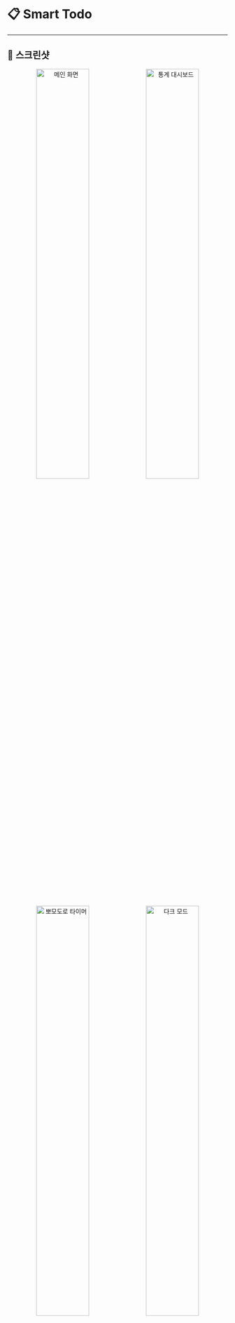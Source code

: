 # 📋 Smart Todo

---

## 📸 스크린샷

<div align="center">
  <img src="https://via.placeholder.com/800x500/6366f1/ffffff?text=Smart+Todo+Main+Interface" alt="메인 화면" width="49%">
  <img src="https://via.placeholder.com/800x500/10b981/ffffff?text=Statistics+Dashboard" alt="통계 대시보드" width="49%">
  <img src="https://via.placeholder.com/800x500/f59e0b/ffffff?text=Pomodoro+Timer" alt="뽀모도로 타이머" width="49%">
  <img src="https://via.placeholder.com/800x500/ef4444/ffffff?text=Dark+Mode" alt="다크 모드" width="49%">
</div>

## ✨ 주요 기능

### 🎮 **게이미피케이션 시스템**
- **포인트 & 레벨링**: 할 일 완료 시 포인트 획득 및 레벨 업
- **뱃지 시스템**: 성취에 따른 다양한 뱃지 수집 (첫 걸음, 성실함, 연속 완주)
- **우선순위 보너스**: 높은 우선순위 작업 완료 시 추가 포인트

### ⏱️ **커스터마이징 가능한 뽀모도로 타이머**
- **시간 설정**: 집중시간(1-60분), 짧은 휴식(1-30분), 긴 휴식(1-60분) 개별 설정
- **사이클 관리**: 4사이클 완료 후 자동 긴 휴식 전환
- **진행률 표시**: SVG 원형 프로그레스바로 시각화
- **알림 시스템**: 브라우저 푸시 알림 지원

### 📊 **통계 및 분석 대시보드**
- **인터랙티브 차트**: Chart.js 기반 막대/도넛 차트
- **다중 시간 범위**: 최근 7일, 4주, 12개월 선택 가능
- **완료 통계**: 시간대별 완료 추이 분석
- **우선순위 분석**: 중요도별 완료율 시각화
- **실시간 대시보드**: 오늘/이번 주 진행률 카드

### 🎨 **스마트 사용자 인터페이스**

<table>
<tr>
<td width="50%">

#### 🖼️ **시각적 요소**
- **이모지 스티커**: 프리셋 + 입력
- **확장 레이아웃**: 1200px 최대 너비
- **모던 버튼**: 그라데이션 + 호버
- **카드 효과**: lift 효과와 색상 변화

</td>
<td width="50%">

#### 🔧 **상호작용**
- **드래그 앤 드롭**: 순서 변경
- **인라인 편집**: 더블클릭 수정
- **실시간 검색**: 제목 / 우선순위
- **상단 네비**: 고정 헤더 + 테마 토글

</td>
</tr>
</table>

### 🔧 **생산성 도구**
- **스마트 우선순위**: 3단계 우선순위 + 아이콘/색상 구분 (🔴높음/🟡보통/🟢낮음)
- **마감일 추적**: 자동 상태 감지 및 강조 (지남/오늘/내일/곧)
- **완료/미완료 필터**: 상황에 따른 선택적 표시
- **아카이브 시스템**: 완료 작업 별도 보관 및 복원
- **할 일 복제**: 반복 작업 원클릭 생성

### 🎭 **테마 & 접근성**
- **다크/라이트 모드**: 시스템 설정 자동 감지 + 수동 전환
- **완전 반응형**: 모바일(320px)부터 데스크톱(1920px+)까지 최적화
- **키보드 네비게이션**: Enter/Escape 키 지원
- **로컬 저장소**: 새로고침 시에도 데이터 보존

## 🏗️ 기술 스택

<div align="center">

### 🔧 **Core Technologies**

[![React](https://img.shields.io/badge/React-19.1.1-61dafb?style=for-the-badge&logo=react)](https://reactjs.org/)
[![Vite](https://img.shields.io/badge/Vite-7.1.2-646cff?style=for-the-badge&logo=vite)](https://vitejs.dev/)
[![JavaScript](https://img.shields.io/badge/JavaScript-ES2024-f7df1e?style=for-the-badge&logo=javascript)](https://javascript.com/)

### 📊 **Libraries & Frameworks**

[![Chart.js](https://img.shields.io/badge/Chart.js-4.5.0-ff6384?style=for-the-badge&logo=chart.js)](https://www.chartjs.org/)
[![DND Kit](https://img.shields.io/badge/DND_Kit-6.3.1-00d9ff?style=for-the-badge)](https://dndkit.com/)
[![CSS3](https://img.shields.io/badge/CSS3-Modern-1572b6?style=for-the-badge&logo=css3)](https://www.w3.org/Style/CSS/)

### 🌐 **Browser APIs**

![Local Storage](https://img.shields.io/badge/Local_Storage-Persistent-orange?style=for-the-badge)
![Notification API](https://img.shields.io/badge/Notification_API-PWA_Ready-green?style=for-the-badge)
![Media Query](https://img.shields.io/badge/Media_Query-Responsive-blue?style=for-the-badge)

</div>

<details>
<summary><strong>🔍 상세 기술 스택</strong></summary>

<table>
<tr>
<td width="33%">

**Frontend Core**
- React 19.1.1 (Hooks & FC)
- Vite 7.1.2 (HMR & Bundling)
- Modern JavaScript (ES2024)

</td>
<td width="33%">

**UI & Styling**
- Pure CSS (Custom Properties)
- CSS Grid & Flexbox
- CSS Animations & Transitions
- Modern Design System

</td>
<td width="33%">

**Data & APIs**
- Chart.js (Data Visualization)
- @dnd-kit (Drag & Drop)
- Local Storage (Persistence)
- Notification API (PWA)

</td>
</tr>
</table>

</details>

## 📁 프로젝트 구조

```
src/
├── components/              # React 컴포넌트
│   ├── TodoList.jsx        # 메인 할 일 관리 (600+ 라인)
│   ├── TodoList.css        # 메인 스타일시트 (600+ 라인) 
│   ├── PomodoroTimer.jsx   # 뽀모도로 타이머 & 설정
│   ├── PomodoroTimer.css   # 타이머 전용 스타일
│   ├── Statistics.jsx      # 통계 차트 & 분석
│   ├── Statistics.css      # 차트 컴포넌트 스타일
│   ├── GameStats.jsx       # 게이미피케이션 UI
│   ├── GameStats.css       # 레벨/뱃지 스타일
│   ├── ThemeToggle.jsx     # 다크/라이트 테마 전환
│   └── ThemeToggle.css     # 토글 스위치 스타일
├── assets/                 # 정적 리소스
├── App.jsx                # 루트 컴포넌트
├── App.css               # 글로벌 스타일
├── index.css            # CSS 변수 & 기본 설정
└── main.jsx            # ReactDOM 렌더링
```

## 📊 성능 최적화 전략

### **React 최적화**
- `useMemo()` - 비싼 계산 결과 메모이제이션
- `useCallback()` - 함수 재생성 방지
- 조건부 렌더링 - 불필요한 컴포넌트 렌더링 방지

### **데이터 관리**
- Local Storage - 서버 요청 없는 즉시 로딩
- JSON 직렬화 - 효율적인 데이터 저장/복원
- 상태 정규화 - 중복 데이터 최소화

### **CSS 성능**
- CSS Custom Properties - 동적 테마 변경
- Hardware Acceleration - `transform`, `opacity` 사용
- 최소한의 리플로우 - Layout 변경 최소화
- 효율적인 호버 효과 - GPU 가속 transform과 box-shadow 활용

## 🌟 향후 개발 로드맵

### **Phase 1: PWA & 오프라인**
- [ ] Service Worker 구현
- [ ] 앱 설치 프롬프트  
- [ ] 오프라인 동작 지원
- [ ] 백그라운드 동기화

### **Phase 2: 클라우드 & 동기화**
- [ ] Firebase/Supabase 백엔드 연동
- [ ] 실시간 다기기 동기화
- [ ] 사용자 인증 시스템
- [ ] 데이터 백업/복원

### **Phase 3: AI & 고급 기능**
- [ ] 머신러닝 우선순위 추천
- [ ] 자연어 할 일 입력 파싱
- [ ] 생산성 패턴 분석
- [ ] 개인화된 인사이트

### **Phase 4: 협업 & 확장**
- [ ] 팀 워크스페이스
- [ ] 할 일 공유 및 할당
- [ ] 실시간 협업 편집
- [ ] 프로젝트 템플릿

### 🎯 **성능 지표**

![Lighthouse Performance](https://img.shields.io/badge/Performance-95%2B-brightgreen?style=flat-square)
![Lighthouse Accessibility](https://img.shields.io/badge/Accessibility-100-brightgreen?style=flat-square)
![Lighthouse Best Practices](https://img.shields.io/badge/Best%20Practices-100-brightgreen?style=flat-square)
![Lighthouse SEO](https://img.shields.io/badge/SEO-95%2B-brightgreen?style=flat-square)

</div>

## 📱 브라우저 호환성

| 브라우저 | 데스크톱 | 모바일 | 주요 기능 |
|---------|---------|---------|-----------|
| Chrome | ✅ 90+ | ✅ 90+ | 모든 기능 |
| Firefox | ✅ 88+ | ✅ 88+ | 모든 기능 |
| Safari | ✅ 14+ | ✅ 14+ | 알림 제한적 |
| Edge | ✅ 90+ | ✅ 90+ | 모든 기능 |

<div align="center">

## **이 프로젝트가 마음에 드셨나요?**

**⭐ 눌러주시면 개발자에게 큰 힘이 됩니다!**

<table>
<tr>
<td align="center">
<a href="https://github.com/yourusername/smart-todo">
<img src="https://img.shields.io/github/stars/yourusername/smart-todo.svg?style=for-the-badge&logo=github&color=yellow" alt="GitHub stars">
</a>
<br>
<strong>⭐ Star</strong>
</td>
<td align="center">
<a href="https://github.com/yourusername/smart-todo/fork">
<img src="https://img.shields.io/github/forks/yourusername/smart-todo.svg?style=for-the-badge&logo=github&color=blue" alt="GitHub forks">
</a>
<br>
<strong>🍴 Fork</strong>
</td>
<td align="center">
<a href="https://github.com/yourusername/smart-todo/watchers">
<img src="https://img.shields.io/github/watchers/yourusername/smart-todo.svg?style=for-the-badge&logo=github&color=green" alt="GitHub watchers">
</a>
<br>
<strong>👀 Watch</strong>
</td>
<td align="center">
<a href="https://github.com/yourusername/smart-todo/issues">
<img src="https://img.shields.io/github/issues/yourusername/smart-todo.svg?style=for-the-badge&logo=github&color=red" alt="GitHub issues">
</a>
<br>
<strong>🐛 Issues</strong>
</td>
</tr>
</table>

**Made with ❤️ by [서재민](https://github.com/library_min)**

</div>
